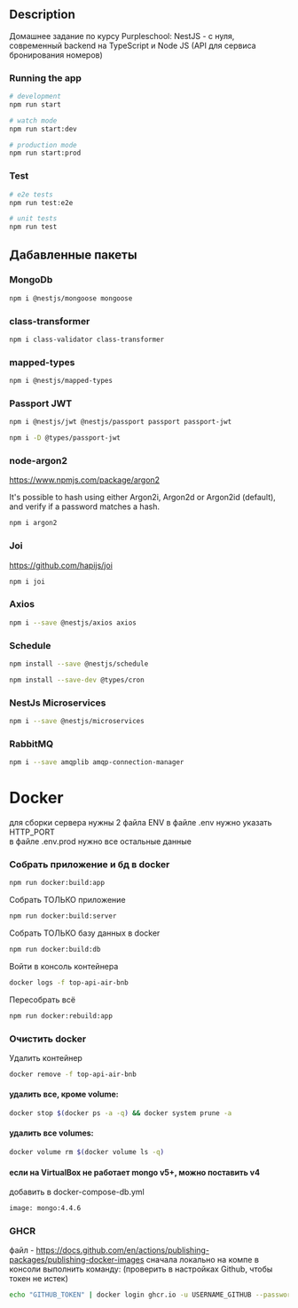 ## Description
Домашнее задание по курсу Purpleschool: NestJS - с нуля, современный backend на TypeScript и Node JS
(API для сервиса бронирования номеров)
### Running the app

```bash
# development
npm run start

# watch mode
npm run start:dev

# production mode
npm run start:prod
```

### Test
```bash
# e2e tests
npm run test:e2e

# unit tests
npm run test
```

## Дабавленные пакеты

### MongoDb
```bash
npm i @nestjs/mongoose mongoose
```
### class-transformer
```bash
npm i class-validator class-transformer
```
### mapped-types
```bash
npm i @nestjs/mapped-types
```

### Passport JWT
```bash
npm i @nestjs/jwt @nestjs/passport passport passport-jwt
```
```bash
npm i -D @types/passport-jwt
```

### node-argon2
https://www.npmjs.com/package/argon2

It's possible to hash using either Argon2i, Argon2d or Argon2id (default), and verify if a password matches a hash.
```bash
npm i argon2
```
### Joi
https://github.com/hapijs/joi
```bash
npm i joi
```
### Axios
```bash
npm i --save @nestjs/axios axios
```
### Schedule
```bash
npm install --save @nestjs/schedule
```
```bash
npm install --save-dev @types/cron
```

### NestJs Microservices
```bash
npm i --save @nestjs/microservices
```
### RabbitMQ
```bash
npm i --save amqplib amqp-connection-manager
```

# Docker
для сборки сервера нужны 2 файла ENV
в файле .env нужно указать HTTP_PORT  
в файле .env.prod нужно все остальные данные

### Собрать приложение и бд в docker
```bash
npm run docker:build:app
```

Cобрать ТОЛЬКО приложение
```bash
npm run docker:build:server
```

Собрать ТОЛЬКО базу данных в docker
```bash
npm run docker:build:db
```

Войти в консоль контейнера
```bash
docker logs -f top-api-air-bnb
```

Пересобрать всё
```bash
npm run docker:rebuild:app
```
### Очистить docker

Удалить контейнер
```bash
docker remove -f top-api-air-bnb
```

#### удалить все, кроме volume:
```bash
docker stop $(docker ps -a -q) && docker system prune -a
```
#### удалить все volumes: 
```bash
docker volume rm $(docker volume ls -q)
```

#### если на VirtualBox не работает mongo v5+, можно поставить v4
добавить в docker-compose-db.yml
```bash
image: mongo:4.4.6
```

### GHCR
файл - https://docs.github.com/en/actions/publishing-packages/publishing-docker-images
сначала локально на компе в консоли выполнить команду: (проверить в настройках Github, чтобы токен не истек)
```bash
echo "GITHUB_TOKEN" | docker login ghcr.io -u USERNAME_GITHUB --password-stdin
```